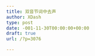 ```yaml
---
title: 双音节词中去声
author: XDash
type: post
date: -001-11-30T00:00:00+00:00
draft: true
url: /?p=3076

---
```


